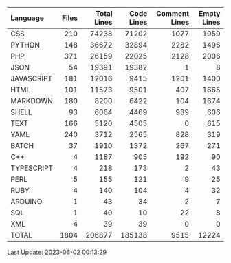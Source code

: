 | Language   |   Files |   Total Lines |   Code Lines |   Comment Lines |   Empty Lines |
|:-----------|--------:|--------------:|-------------:|----------------:|--------------:|
| CSS        |     210 |         74238 |        71202 |            1077 |          1959 |
| PYTHON     |     148 |         36672 |        32894 |            2282 |          1496 |
| PHP        |     371 |         26159 |        22025 |            2128 |          2006 |
| JSON       |      54 |         19391 |        19382 |               1 |             8 |
| JAVASCRIPT |     181 |         12016 |         9415 |            1201 |          1400 |
| HTML       |     101 |         11573 |         9501 |             407 |          1665 |
| MARKDOWN   |     180 |          8200 |         6422 |             104 |          1674 |
| SHELL      |      93 |          6064 |         4469 |             989 |           606 |
| TEXT       |     166 |          5120 |         4505 |               0 |           615 |
| YAML       |     240 |          3712 |         2565 |             828 |           319 |
| BATCH      |      37 |          1910 |         1372 |             267 |           271 |
| C++        |       4 |          1187 |          905 |             192 |            90 |
| TYPESCRIPT |       4 |           218 |          173 |               2 |            43 |
| PERL       |       5 |           155 |          121 |               9 |            25 |
| RUBY       |       4 |           140 |          104 |               4 |            32 |
| ARDUINO    |       1 |            43 |           34 |               2 |             7 |
| SQL        |       1 |            40 |           10 |              22 |             8 |
| XML        |       4 |            39 |           39 |               0 |             0 |
| TOTAL      |    1804 |        206877 |       185138 |            9515 |         12224 |

Last Update: 2023-06-02 00:13:29